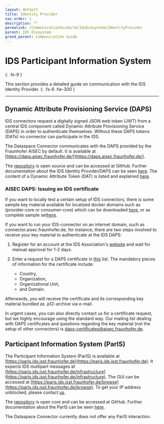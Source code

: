 ```yaml
---
layout: default
title: Identity Provider
nav_order: 1
description: ""
permalink: /CommunicationGuide/v6/IdsEcosystem/IdentityProvider
parent: IDS Ecosystem
grand_parent: Communication Guide
---
```


# IDS Participant Information System
{: .fs-9 }

This section provides a detailed guide on communication with the IDS Identity Provider.
{: .fs-6 .fw-300 }

---

## Dynamic Attribute Provisioning Service (DAPS)

IDS connectors request a digitally signed JSON web token (JWT) from a central IDS component called
Dynamic Attribute Provisioning Service (DAPS) in order to authenticate themselves. Without these
DAPS tokens (DATs) no connector can participate in the IDS.

The Dataspace Connector communicates with the DAPS provided by the Fraunhofer AISEC by default. It
is available at [https://daps.aisec.fraunhofer.de/](https://daps.aisec.fraunhofer.de/).

The [repository](https://github.com/International-Data-Spaces-Association/omejdn-daps) is open
source and can be accessed at GitHub. Further documentation about the IDS Identity Provider/DAPS can
be seen [here](https://github.com/International-Data-Spaces-Association/IDS-G/blob/main/Components/IdentityProvider/README.md).
The content of a Dynamic Attribute Token (DAT) is listed and explained
[here](https://github.com/International-Data-Spaces-Association/IDS-G/blob/main/Components/IdentityProvider/DAPS/README.md#dynamic-attribute-token-content).

### AISEC DAPS: Issuing an IDS certificate

If you want to locally test a certain setup of IDS connectors, there is some sample key material
available for localized docker domains such as (provider-core or consumer-core) which can be
downloaded [here](https://github.com/industrial-data-space/trusted-connector/tree/master/examples/etc),
or as complete sample set[here](https://github.com/industrial-data-space/trusted-connector/blob/master/examples/trusted-connector-examples_latest.zip).

If you want to run your IDS-connector on an internet domain, such as connector.aisec.fraunhofer.de,
for instance, there are two steps involved to receive your key material to authenticate at the IDS
DAPS:

1. Register for an account at the IDS Association's
   [website](https://internationaldataspaces.org/we/get-access-to-jive/) and wait for manual
   approval for 1-2 days.

2. Enter a request for a DAPS certificate in
   [this](https://industrialdataspace.jiveon.com/docs/DOC-2002) list. The mandatory pieces of
   information for the certificate include:
   - Country,
   - Organization,
   - Organizational Unit,
   - and Domain.

Afterwards, you will receive the certificate and its corresponding key material bundled as
.p12-archive via e-mail.

In urgent cases, you can also directly contact us for a certificate request, but we highly encourage
using the standard way. Our mailing list dealing with DAPS certificates and questions regarding the
key material (not the setup of other connectors) is
[daps-certificates@aisec.fraunhofer.de](mailto:daps-certificates@aisec.fraunhofer.de).

## Participant Information System (ParIS)

The Participant Information System (ParIS) is available at [https://paris.ids.isst.fraunhofer.de](https://paris.ids.isst.fraunhofer.de).
It expects IDS multipart messages at [https://paris.ids.isst.fraunhofer.de/infrastructure](https://paris.ids.isst.fraunhofer.de/infrastructure).
The GUI can be accessed at [https://paris.ids.isst.fraunhofer.de/browse](https://paris.ids.isst.fraunhofer.de/browse).
To get your IP address unblocked, please contact [us](mailto:info@dataspace-connector.de).

The [repository](https://github.com/International-Data-Spaces-Association/ParIS-open-core) is open
core and can be accessed at GitHub. Further documentation about the ParIS can be seen
[here](https://github.com/International-Data-Spaces-Association/IDS-G/blob/main/Components/IdentityProvider/ParIS/README.md).

The Dataspace Connector currently does not offer any ParIS interaction.
